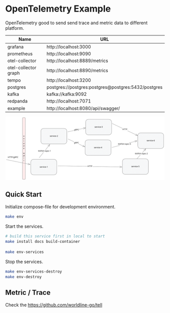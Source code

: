 # OpenTelemetry Example

OpenTelemetry good to send send trace and metric data to different platform.

| Name                 | URL                                                 |
| -------------------- | --------------------------------------------------- |
| grafana              | http://localhost:3000                               |
| prometheus           | http://localhost:9090                               |
| otel-collector       | http://localhost:8889/metrics                       |
| otel-collector graph | http://localhost:8890/metrics                       |
| tempo                | http://localhost:3200                               |
| postgres             | postgres://postgres:postgres@postgres:5432/postgres |
| kafka                | kafka://kafka:9092                                  |
| redpanda             | http://localhost:7071                               |
| example              | http://localhost:8080/api/swagger/                  |

![services](./_assets/services.excalidraw.svg)

## Quick Start

Initialize compose-file for development environment.

```sh
make env
```

Start the services.

```sh
# build this service first in local to start
make install docs build-container

make env-services
```

Stop the services.

```sh
make env-services-destroy
make env-destroy
```

## Metric / Trace

Check the https://github.com/worldline-go/tell
